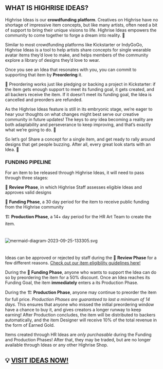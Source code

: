 ## WHAT IS HIGHRISE IDEAS?
Highrise Ideas is our **crowdfunding platform**. Creatives on Highrise have no shortage of impressive item concepts, but like many artists, often need a bit of support to bring their unique visions to life. Highrise Ideas empowers the community to come together to forge a dream into reality. 🤝

Similar to most crowdfunding platforms like Kickstarter or IndyGoGo, Highrise Ideas is a tool to help artists share concepts for single wearable avatar items they’d love to make, and helps members of the community explore a library of designs they’d love to wear. 

Once you see an Idea that resonates with you, you can commit to supporting that item by **Preordering** it. 

🔖 Preordering works just like pledging or backing a project in Kickstarter: if the item gets enough support to meet its funding goal, it gets created, and all backers receive the item. If it doesn’t meet its funding goal, the Idea is cancelled and preorders are refunded. 

As the Highrise Ideas feature is still in its embryonic stage, we’re eager to hear your thoughts on what changes might best serve our creative community in future updates! The keys to _any_ idea becoming a reality are both adaptability and perseverance to keep improving, and that’s exactly what we’re going to do. 💪

So let’s go! Share a concept for a single item, and get ready to rally around designs that get people buzzing. After all, every great look starts with an Idea. 💭


### FUNDING PIPELINE

For an item to be released through Highrise Ideas, it will need to pass through three stages: 

🔎 **Review Phase**, in which Highrise Staff assesses eligible Ideas and approves valid designs

💸 **Funding Phase**, a 30 day period for the item to receive public funding from the Highrise community

🏗️ **Production Phase**, a 14+ day period for the HR Art Team to create the item.

#

![mermaid-diagram-2023-09-25-133305.svg](https://cdn-production.joinhighrise.com/create-portal/mermaid_diagram_2023_09_25_133305_4f7e712c6b.svg)



#

Ideas can be approved or rejected by staff during the 🔎 **Review Phase** for a few different reasons. [Check out our item eligibility guidelines here!](https://create.highrise.game/learn/designer-resources/ideas/guidelines) 

During the 💸 **Funding Phase**, anyone who wants to support the Idea can do so by preordering the item for a 50% discount. Once an Idea reaches its Funding Goal, the item **immediately** enters a its Production Phase. 

During the 🏗️ **Production Phase**, anyone may continue to preorder the item for full price. _Production Phases are guaranteed to last a minimum of 14 days._ This ensures that anyone who missed the initial preordering window have a chance to buy it, and gives creators a longer runway to keep earning! 
After Production concludes, the item will be distributed to backers automatically, and the item Designer will receive 10% of the total revenue in the form of Earned Gold. 

Items created through HR Ideas are _only purchasable_ during the Funding and Production Phases! After that, they may be traded, but are no longer available through Ideas or any other Highrise Shop.

## 💡 [VISIT IDEAS NOW!](https://highrise.game/highrise-ideas)






